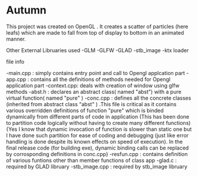# Autumn
This project was created on OpenGL . It creates a scatter of particles (here leafs) which are made to fall from top of display to bottom 
in an animated manner.

Other External Libruaries used
-GLM
-GLFW
-GLAD
-stb_image
-ktx loader


file info

-main.cpp   : simply contains entry point and call to Opengl applcation part
-app.cpp    : contains all the definitions of methods needed for Opengl application part
-context.cpp: deals with creation of window using glfw methods
-abst.h     : declares an abstract class( named "abst")  with a pure virtual function( named "pure" ) 
-conc.cpp   : defines all the concrete classes (inherited from abstract class "abst" ) .This file is critical as it contains various 
              overridden definitions of function "pure" which is binded dynamically from different parts of code in application
              (This has been done to partition code logically without having to create many different functions)
              {Yes I know that dynamic invocation of function is slower than static one but I have done such partition for 
              ease of coding and debugging (just like error handling is done despite its known effects on speed of execution).
              In the final release code (for building exe), dynamic binding calls can be replaced by corrosponding definitions in conc.cpp}
-resfun.cpp : contains definition of various funtions other than member functions of class app
-glad.c     : required by GLAD libruary
-stb_image.cpp : required by stb_image libruary
